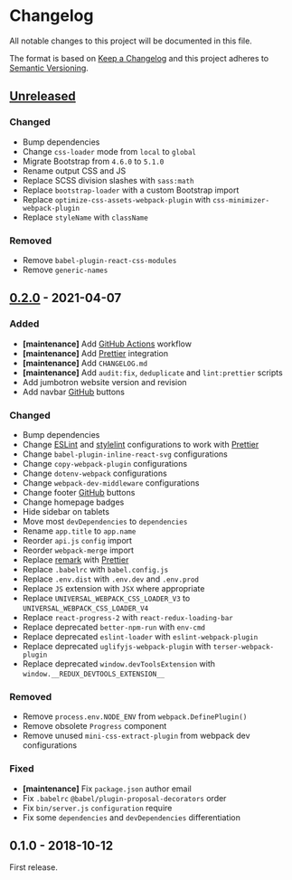 # Changelog

All notable changes to this project will be documented in this file.

The format is based on [Keep a Changelog](http://keepachangelog.com/en/1.0.0/)
and this project adheres to [Semantic Versioning](http://semver.org/spec/v2.0.0.html).

## [Unreleased]

### Changed

- Bump dependencies
- Change `css-loader` mode from `local` to `global`
- Migrate Bootstrap from `4.6.0` to `5.1.0`
- Rename output CSS and JS
- Replace SCSS division slashes with `sass:math`
- Replace `bootstrap-loader` with a custom Bootstrap import
- Replace `optimize-css-assets-webpack-plugin` with `css-minimizer-webpack-plugin`
- Replace `styleName` with `className`

### Removed

- Remove `babel-plugin-react-css-modules`
- Remove `generic-names`

## [0.2.0] - 2021-04-07

### Added

- **[maintenance]** Add [GitHub Actions] workflow
- **[maintenance]** Add [Prettier] integration
- **[maintenance]** Add `CHANGELOG.md`
- **[maintenance]** Add `audit:fix`, `deduplicate` and `lint:prettier` scripts
- Add jumbotron website version and revision
- Add navbar [GitHub] buttons

### Changed

- Bump dependencies
- Change [ESLint] and [stylelint] configurations to work with [Prettier]
- Change `babel-plugin-inline-react-svg` configurations
- Change `copy-webpack-plugin` configurations
- Change `dotenv-webpack` configurations
- Change `webpack-dev-middleware` configurations
- Change footer [GitHub] buttons
- Change homepage badges
- Hide sidebar on tablets
- Move most `devDependencies` to `dependencies`
- Rename `app.title` to `app.name`
- Reorder `api.js` `config` import
- Reorder `webpack-merge` import
- Replace [remark] with [Prettier]
- Replace `.babelrc` with `babel.config.js`
- Replace `.env.dist` with `.env.dev` and `.env.prod`
- Replace `JS` extension with `JSX` where appropriate
- Replace `UNIVERSAL_WEBPACK_CSS_LOADER_V3` to `UNIVERSAL_WEBPACK_CSS_LOADER_V4`
- Replace `react-progress-2` with `react-redux-loading-bar`
- Replace deprecated `better-npm-run` with `env-cmd`
- Replace deprecated `eslint-loader` with `eslint-webpack-plugin`
- Replace deprecated `uglifyjs-webpack-plugin` with `terser-webpack-plugin`
- Replace deprecated `window.devToolsExtension` with `window.__REDUX_DEVTOOLS_EXTENSION__`

### Removed

- Remove `process.env.NODE_ENV` from `webpack.DefinePlugin()`
- Remove obsolete `Progress` component
- Remove unused `mini-css-extract-plugin` from webpack dev configurations

### Fixed

- **[maintenance]** Fix `package.json` author email
- Fix `.babelrc` `@babel/plugin-proposal-decorators` order
- Fix `bin/server.js` `configuration` require
- Fix some `dependencies` and `devDependencies` differentiation

## 0.1.0 - 2018-10-12

First release.

[unreleased]: https://github.com/victorpopkov/universal-redux/compare/v0.2.0...HEAD
[0.2.0]: https://github.com/victorpopkov/universal-redux/compare/v0.1.0...v0.2.0
[eslint]: https://eslint.org/
[github actions]: https://github.com/features/actions
[github]: https://github.com/
[prettier]: https://prettier.io/
[remark]: https://remark.js.org/
[stylelint]: https://stylelint.io/
[travis ci]: https://travis-ci.org/
[webpack]: https://webpack.js.org/
